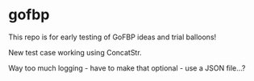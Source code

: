 # gofbp 

This repo is for early testing of GoFBP ideas and trial balloons! 

New test case working using ConcatStr.

Way too much logging - have to make that optional - use a JSON file...?
